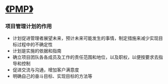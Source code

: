 # [《PMP》](https://github.com/zfy68/gitblog/issues/50)

### 项目管理计划的作用

- 计划促进管理者展望未来，预计未来可能发生的事情，制定措施来减少实现目标过程中的不确定性
- 计划是实施的依据和指南
- 确立项目团队各各成员及工作的责任范围和地位，以及职权，以便按要求去指导和控制
- 促进交流与沟通，增加客户满意度
- 明确自己的奋斗目标、实现目标的方法等
